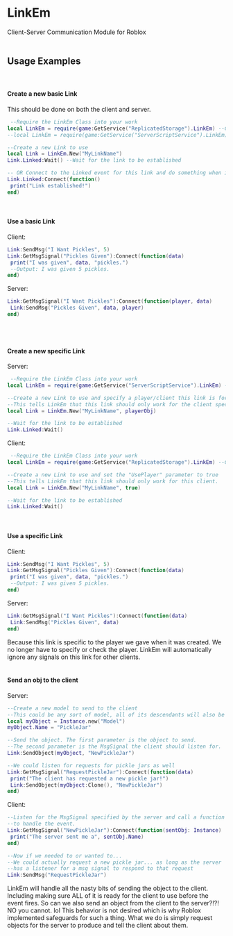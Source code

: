# LinkEm
Client-Server Communication Module for Roblox 
</br>
</br>


## Usage Examples
</br>

#### Create a new basic Link

This should be done on both the client and server.
```lua
 --Require the LinkEm Class into your work
local LinkEm = require(game:GetService("ReplicatedStorage").LinkEm) --Client Side
--local LinkEm = require(game:GetService("ServerScriptService").LinkEm) --Server Side

--Create a new Link to use
local Link = LinkEm.New("MyLinkName")
Link.Linked:Wait() --Wait for the link to be established

-- OR Connect to the Linked event for this link and do something when its established.
Link.Linked:Connect(function()
 print("Link established!")
end)

```
</br>

#### Use a basic Link

Client:
```lua
Link:SendMsg("I Want Pickles", 5)
Link:GetMsgSignal("Pickles Given"):Connect(function(data)
 print("I was given", data, "pickles.")
 --Output: I was given 5 pickles.
end)
```

Server:
```lua
Link:GetMsgSignal("I Want Pickles"):Connect(function(player, data)
 Link:SendMsg("Pickles Given", data, player)
end)
```
</br>
</br>


#### Create a new specific Link

Server:
```lua
 --Require the LinkEm Class into your work
local LinkEm = require(game:GetService("ServerScriptService").LinkEm) --Server Side

--Create a new Link to use and specify a player/client this link is for.
--This tells LinkEm that this link should only work for the client specified.
local Link = LinkEm.New("MyLinkName", playerObj)

--Wait for the link to be established
Link.Linked:Wait() 
```

Client:
```lua
 --Require the LinkEm Class into your work
local LinkEm = require(game:GetService("ReplicatedStorage").LinkEm) --Client Side

--Create a new Link to use and set the "UsePlayer" parameter to true
--This tells LinkEm that this link should only work for this client.
local Link = LinkEm.New("MyLinkName", true)

--Wait for the link to be established
Link.Linked:Wait() 
```
</br>

#### Use a specific Link

Client:
```lua
Link:SendMsg("I Want Pickles", 5)
Link:GetMsgSignal("Pickles Given"):Connect(function(data)
 print("I was given", data, "pickles.")
 --Output: I was given 5 pickles.
end)
```

Server:
```lua
Link:GetMsgSignal("I Want Pickles"):Connect(function(data)
 Link:SendMsg("Pickles Given", data)
end)
```
Because this link is specific to the player we gave when it was created.
We no longer have to specify or check the player. LinkEm will automatically
ignore any signals on this link for other clients.
</br>
</br>


#### Send an obj to the client

Server:
```lua
--Create a new model to send to the client
--This could be any sort of model, all of its descendants will also be sent.
local myObject = Instance.new("Model")
myObject.Name = "PickleJar"

--Send the object. The first parameter is the object to send.
--The second parameter is the MsgSignal the client should listen for.
Link:SendObject(myObject, "NewPickleJar")

--We could listen for requests for pickle jars as well
Link:GetMsgSignal("RequestPickleJar"):Connect(function(data)
 print("The client has requested a new pickle jar!")
 Link:SendObject(myObject:Clone(), "NewPickleJar")
end)
```

Client:
```lua
--Listen for the MsgSignal specified by the server and call a function
--to handle the event.
Link:GetMsgSignal("NewPickleJar"):Connect(function(sentObj: Instance)
 print("The server sent me a", sentObj.Name)
end)

--Now if we needed to or wanted to...
--We could actually request a new pickle jar... as long as the server
--has a listener for a msg signal to respond to that request
Link:SendMsg("RequestPickleJar")
```
LinkEm will handle all the nasty bits of sending the object to the client.
Including making sure ALL of it is ready for the client to use before the event fires.
So can we also send an object from the client to the server?!?! NO you cannot. lol
This behavior is not desired which is why Roblox implemented safeguards for such a thing.
What we do is simply request objects for the server to produce and tell the client about them.
